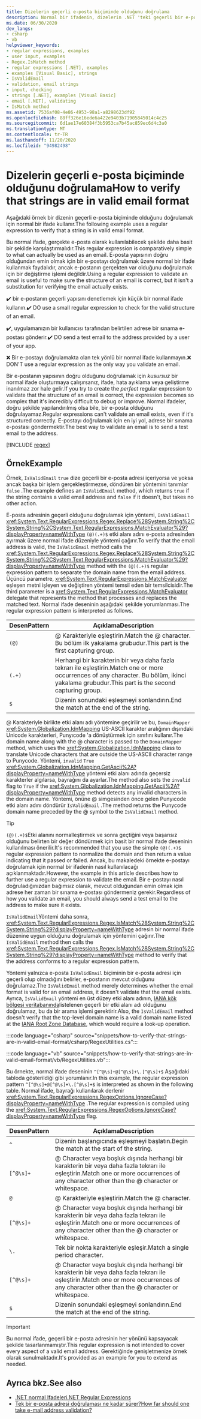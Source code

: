 ```yaml
---
title: Dizelerin geçerli e-posta biçiminde olduğunu doğrulama
description: Normal bir ifadenin, dizelerin .NET 'teki geçerli bir e-posta biçiminde olduğunu nasıl doğrulayadığına ilişkin bir örnek okuyun.
ms.date: 06/30/2020
dev_langs:
- csharp
- vb
helpviewer_keywords:
- regular expressions, examples
- user input, examples
- Regex.IsMatch method
- regular expressions [.NET], examples
- examples [Visual Basic], strings
- IsValidEmail
- validation, email strings
- input, checking
- strings [.NET], examples [Visual Basic]
- email [.NET], validating
- IsMatch method
ms.assetid: 7536af08-4e86-4953-98a1-a8298623df92
ms.openlocfilehash: 88ff326e16ede6a422e9403b71905845014c4c25
ms.sourcegitcommit: 6d1ae17e60384f3b5953ca7b45ac859ec6d4c3a0
ms.translationtype: MT
ms.contentlocale: tr-TR
ms.lasthandoff: 11/20/2020
ms.locfileid: "94982498"
---
```

# <a name="how-to-verify-that-strings-are-in-valid-email-format"></a><span data-ttu-id="dd3da-103">Dizelerin geçerli e-posta biçiminde olduğunu doğrulama</span><span class="sxs-lookup"><span data-stu-id="dd3da-103">How to verify that strings are in valid email format</span></span>

<span data-ttu-id="dd3da-104">Aşağıdaki örnek bir dizenin geçerli e-posta biçiminde olduğunu doğrulamak için normal bir ifade kullanır.</span><span class="sxs-lookup"><span data-stu-id="dd3da-104">The following example uses a regular expression to verify that a string is in valid email format.</span></span>

<span data-ttu-id="dd3da-105">Bu normal ifade, gerçekte e-posta olarak kullanılabilecek şekilde daha basit bir şekilde karşılaştırmalıdır.</span><span class="sxs-lookup"><span data-stu-id="dd3da-105">This regular expression is comparatively simple to what can actually be used as an email.</span></span> <span data-ttu-id="dd3da-106">E-posta yapısının doğru olduğundan emin olmak için bir e-postayı doğrulamak üzere normal bir ifade kullanmak faydalıdır, ancak e-postanın gerçekten var olduğunu doğrulamak için bir değiştirme işlemi değildir.</span><span class="sxs-lookup"><span data-stu-id="dd3da-106">Using a regular expression to validate an email is useful to make sure the structure of an email is correct, but it isn't a substitution for verifying the email actually exists.</span></span>

<span data-ttu-id="dd3da-107">✔️ bir e-postanın geçerli yapısını denetlemek için küçük bir normal ifade kullanın.</span><span class="sxs-lookup"><span data-stu-id="dd3da-107">✔️ DO use a small regular expression to check for the valid structure of an email.</span></span>

<span data-ttu-id="dd3da-108">✔️, uygulamanızın bir kullanıcısı tarafından belirtilen adrese bir sınama e-postası gönderir.</span><span class="sxs-lookup"><span data-stu-id="dd3da-108">✔️ DO send a test email to the address provided by a user of your app.</span></span>

<span data-ttu-id="dd3da-109">❌ Bir e-postayı doğrulamakta olan tek yönlü bir normal ifade kullanmayın.</span><span class="sxs-lookup"><span data-stu-id="dd3da-109">❌ DON'T use a regular expression as the only way you validate an email.</span></span>

<span data-ttu-id="dd3da-110">Bir e-postanın yapısının doğru olduğunu doğrulamak için _kusursuz_ bir normal ifade oluşturmaya çalışırsanız, ifade, hata ayıklama veya geliştirme inanılmaz zor hale gelir.</span><span class="sxs-lookup"><span data-stu-id="dd3da-110">If you try to create the _perfect_ regular expression to validate that the structure of an email is correct, the expression becomes so complex that it's incredibly difficult to debug or improve.</span></span> <span data-ttu-id="dd3da-111">Normal ifadeler, doğru şekilde yapılandırılmış olsa bile, bir e-posta olduğunu doğrulayamaz.</span><span class="sxs-lookup"><span data-stu-id="dd3da-111">Regular expressions can't validate an email exists, even if it's structured correctly.</span></span> <span data-ttu-id="dd3da-112">E-postayı doğrulamak için en iyi yol, adrese bir sınama e-postası göndermektir.</span><span class="sxs-lookup"><span data-stu-id="dd3da-112">The best way to validate an email is to send a test email to the address.</span></span>

[!INCLUDE [regex](../../../includes/regex.md)]

## <a name="example"></a><span data-ttu-id="dd3da-113">Örnek</span><span class="sxs-lookup"><span data-stu-id="dd3da-113">Example</span></span>

<span data-ttu-id="dd3da-114">Örnek, `IsValidEmail` `true` dize geçerli bir e-posta adresi içeriyorsa ve yoksa ancak başka bir işlem gerçekleştirmezse, döndüren bir yöntemini tanımlar `false` .</span><span class="sxs-lookup"><span data-stu-id="dd3da-114">The example defines an `IsValidEmail` method, which returns `true` if the string contains a valid email address and `false` if it doesn't, but takes no other action.</span></span>

<span data-ttu-id="dd3da-115">E-posta adresinin geçerli olduğunu doğrulamak için yöntemi, `IsValidEmail` <xref:System.Text.RegularExpressions.Regex.Replace%28System.String%2CSystem.String%2CSystem.Text.RegularExpressions.MatchEvaluator%29?displayProperty=nameWithType> `(@)(.+)$` etki alanı adını e-posta adresinden ayırmak üzere normal ifade düzeniyle yöntemi çağırır.</span><span class="sxs-lookup"><span data-stu-id="dd3da-115">To verify that the email address is valid, the `IsValidEmail` method calls the <xref:System.Text.RegularExpressions.Regex.Replace%28System.String%2CSystem.String%2CSystem.Text.RegularExpressions.MatchEvaluator%29?displayProperty=nameWithType> method with the `(@)(.+)$` regular expression pattern to separate the domain name from the email address.</span></span> <span data-ttu-id="dd3da-116">Üçüncü parametre, <xref:System.Text.RegularExpressions.MatchEvaluator> eşleşen metni işleyen ve değiştiren yöntemi temsil eden bir temsilcisidir.</span><span class="sxs-lookup"><span data-stu-id="dd3da-116">The third parameter is a <xref:System.Text.RegularExpressions.MatchEvaluator> delegate that represents the method that processes and replaces the matched text.</span></span> <span data-ttu-id="dd3da-117">Normal ifade deseninin aşağıdaki şekilde yorumlanması.</span><span class="sxs-lookup"><span data-stu-id="dd3da-117">The regular expression pattern is interpreted as follows.</span></span>

| <span data-ttu-id="dd3da-118">Desen</span><span class="sxs-lookup"><span data-stu-id="dd3da-118">Pattern</span></span> | <span data-ttu-id="dd3da-119">Açıklama</span><span class="sxs-lookup"><span data-stu-id="dd3da-119">Description</span></span>                                                                         |
|---------|-------------------------------------------------------------------------------------|
| `(@)`   | <span data-ttu-id="dd3da-120">@ Karakteriyle eşleştirin.</span><span class="sxs-lookup"><span data-stu-id="dd3da-120">Match the @ character.</span></span> <span data-ttu-id="dd3da-121">Bu bölüm ilk yakalama grubudur.</span><span class="sxs-lookup"><span data-stu-id="dd3da-121">This part is the first capturing group.</span></span>                           |
| `(.+)`  | <span data-ttu-id="dd3da-122">Herhangi bir karakterin bir veya daha fazla tekrarı ile eşleştirin.</span><span class="sxs-lookup"><span data-stu-id="dd3da-122">Match one or more occurrences of any character.</span></span> <span data-ttu-id="dd3da-123">Bu bölüm, ikinci yakalama grubudur.</span><span class="sxs-lookup"><span data-stu-id="dd3da-123">This part is the second capturing group.</span></span> |
| `$`     | <span data-ttu-id="dd3da-124">Dizenin sonundaki eşleşmeyi sonlandırın.</span><span class="sxs-lookup"><span data-stu-id="dd3da-124">End the match at the end of the string.</span></span>                                             |

<span data-ttu-id="dd3da-125">@ Karakteriyle birlikte etki alanı adı yöntemine geçirilir ve bu, `DomainMapper` <xref:System.Globalization.IdnMapping> US-ASCII karakter aralığının dışındaki Unicode karakterleri, Punyıcode 'a dönüştürmek için sınıfını kullanır.</span><span class="sxs-lookup"><span data-stu-id="dd3da-125">The domain name along with the @ character is passed to the `DomainMapper` method, which uses the <xref:System.Globalization.IdnMapping> class to translate Unicode characters that are outside the US-ASCII character range to Punycode.</span></span> <span data-ttu-id="dd3da-126">Yöntemi, `invalid` `True` <xref:System.Globalization.IdnMapping.GetAscii%2A?displayProperty=nameWithType> yöntemi etki alanı adında geçersiz karakterler algılarsa, bayrağını da ayarlar.</span><span class="sxs-lookup"><span data-stu-id="dd3da-126">The method also sets the `invalid` flag to `True` if the <xref:System.Globalization.IdnMapping.GetAscii%2A?displayProperty=nameWithType> method detects any invalid characters in the domain name.</span></span> <span data-ttu-id="dd3da-127">Yöntemi, önüne @ simgesinden önce gelen Punyıcode etki alanı adını döndürür `IsValidEmail` .</span><span class="sxs-lookup"><span data-stu-id="dd3da-127">The method returns the Punycode domain name preceded by the @ symbol to the `IsValidEmail` method.</span></span>

> [!TIP]
> <span data-ttu-id="dd3da-128">`(@)(.+)$`Etki alanını normalleştirmek ve sonra geçtiğini veya başarısız olduğunu belirten bir değer döndürmek için basit bir normal ifade deseninin kullanılması önerilir.</span><span class="sxs-lookup"><span data-stu-id="dd3da-128">It's recommended that you use the simple `(@)(.+)$` regular expression pattern to normalize the domain and then return a value indicating that it passed or failed.</span></span> <span data-ttu-id="dd3da-129">Ancak, bu makaledeki örnekte e-postayı doğrulamak için normal bir ifadenin nasıl kullanılacağı açıklanmaktadır.</span><span class="sxs-lookup"><span data-stu-id="dd3da-129">However, the example in this article describes how to further use a regular expression to validate the email.</span></span> <span data-ttu-id="dd3da-130">Bir e-postayı nasıl doğruladığınızdan bağımsız olarak, mevcut olduğundan emin olmak için adrese her zaman bir sınama e-postası göndermeniz gerekir.</span><span class="sxs-lookup"><span data-stu-id="dd3da-130">Regardless of how you validate an email, you should always send a test email to the address to make sure it exists.</span></span>

<span data-ttu-id="dd3da-131">`IsValidEmail`Yöntemi daha sonra, <xref:System.Text.RegularExpressions.Regex.IsMatch%28System.String%2CSystem.String%29?displayProperty=nameWithType> adresin bir normal ifade düzenine uygun olduğunu doğrulamak için yöntemini çağırır.</span><span class="sxs-lookup"><span data-stu-id="dd3da-131">The `IsValidEmail` method then calls the <xref:System.Text.RegularExpressions.Regex.IsMatch%28System.String%2CSystem.String%29?displayProperty=nameWithType> method to verify that the address conforms to a regular expression pattern.</span></span>

<span data-ttu-id="dd3da-132">Yöntemi yalnızca e-posta `IsValidEmail` biçiminin bir e-posta adresi için geçerli olup olmadığını belirler, e-postanın mevcut olduğunu doğrulamaz.</span><span class="sxs-lookup"><span data-stu-id="dd3da-132">The `IsValidEmail` method merely determines whether the email format is valid for an email address, it doesn't validate that the email exists.</span></span> <span data-ttu-id="dd3da-133">Ayrıca, `IsValidEmail` yöntemi en üst düzey etki alanı adının, [IANA kök bölgesi veritabanında](https://www.iana.org/domains/root/db)listelenen geçerli bir etki alanı adı olduğunu doğrulamaz, bu da bir arama işlemi gerektirir.</span><span class="sxs-lookup"><span data-stu-id="dd3da-133">Also, the `IsValidEmail` method doesn't verify that the top-level domain name is a valid domain name listed at the [IANA Root Zone Database](https://www.iana.org/domains/root/db), which would require a look-up operation.</span></span>

:::code language="csharp" source="snippets/how-to-verify-that-strings-are-in-valid-email-format/csharp/RegexUtilities.cs":::

:::code language="vb" source="snippets/how-to-verify-that-strings-are-in-valid-email-format/vb/RegexUtilities.vb":::

<span data-ttu-id="dd3da-134">Bu örnekte, normal ifade deseninin `^[^@\s]+@[^@\s]+\.[^@\s]+$` Aşağıdaki tabloda gösterildiği gibi yorumlanır.</span><span class="sxs-lookup"><span data-stu-id="dd3da-134">In this example, the regular expression pattern `^[^@\s]+@[^@\s]+\.[^@\s]+$` is interpreted as shown in the following table.</span></span> <span data-ttu-id="dd3da-135">Normal ifade, bayrağı kullanılarak derlenir <xref:System.Text.RegularExpressions.RegexOptions.IgnoreCase?displayProperty=nameWithType> .</span><span class="sxs-lookup"><span data-stu-id="dd3da-135">The regular expression is compiled using the <xref:System.Text.RegularExpressions.RegexOptions.IgnoreCase?displayProperty=nameWithType> flag.</span></span>

| <span data-ttu-id="dd3da-136">Desen</span><span class="sxs-lookup"><span data-stu-id="dd3da-136">Pattern</span></span>   | <span data-ttu-id="dd3da-137">Açıklama</span><span class="sxs-lookup"><span data-stu-id="dd3da-137">Description</span></span>                                                                              |
|-----------|------------------------------------------------------------------------------------------|
| `^`       | <span data-ttu-id="dd3da-138">Dizenin başlangıcında eşleşmeyi başlatın.</span><span class="sxs-lookup"><span data-stu-id="dd3da-138">Begin the match at the start of the string.</span></span>                                              |
| `[^@\s]+` | <span data-ttu-id="dd3da-139">@ Character veya boşluk dışında herhangi bir karakterin bir veya daha fazla tekrarı ile eşleştirin.</span><span class="sxs-lookup"><span data-stu-id="dd3da-139">Match one or more occurrences of any character other than the @ character or whitespace.</span></span> |
| `@`       | <span data-ttu-id="dd3da-140">@ Karakteriyle eşleştirin.</span><span class="sxs-lookup"><span data-stu-id="dd3da-140">Match the @ character.</span></span>                                                                   |
| `[^@\s]+` | <span data-ttu-id="dd3da-141">@ Character veya boşluk dışında herhangi bir karakterin bir veya daha fazla tekrarı ile eşleştirin.</span><span class="sxs-lookup"><span data-stu-id="dd3da-141">Match one or more occurrences of any character other than the @ character or whitespace.</span></span> |
| `\.`      | <span data-ttu-id="dd3da-142">Tek bir nokta karakteriyle eşleşir.</span><span class="sxs-lookup"><span data-stu-id="dd3da-142">Match a single period character.</span></span>                                                         |
| `[^@\s]+` | <span data-ttu-id="dd3da-143">@ Character veya boşluk dışında herhangi bir karakterin bir veya daha fazla tekrarı ile eşleştirin.</span><span class="sxs-lookup"><span data-stu-id="dd3da-143">Match one or more occurrences of any character other than the @ character or whitespace.</span></span> |
| `$`       | <span data-ttu-id="dd3da-144">Dizenin sonundaki eşleşmeyi sonlandırın.</span><span class="sxs-lookup"><span data-stu-id="dd3da-144">End the match at the end of the string.</span></span>                                                  |

> [!IMPORTANT]
> <span data-ttu-id="dd3da-145">Bu normal ifade, geçerli bir e-posta adresinin her yönünü kapsayacak şekilde tasarlanmamıştır.</span><span class="sxs-lookup"><span data-stu-id="dd3da-145">This regular expression is not intended to cover every aspect of a valid email address.</span></span> <span data-ttu-id="dd3da-146">Gerektiğinde genişletmenize örnek olarak sunulmaktadır.</span><span class="sxs-lookup"><span data-stu-id="dd3da-146">It's provided as an example for you to extend as needed.</span></span>

## <a name="see-also"></a><span data-ttu-id="dd3da-147">Ayrıca bkz.</span><span class="sxs-lookup"><span data-stu-id="dd3da-147">See also</span></span>

- [<span data-ttu-id="dd3da-148">.NET normal Ifadeleri</span><span class="sxs-lookup"><span data-stu-id="dd3da-148">.NET Regular Expressions</span></span>](regular-expressions.md)
- [<span data-ttu-id="dd3da-149">Tek bir e-posta adresi doğrulaması ne kadar sürer?</span><span class="sxs-lookup"><span data-stu-id="dd3da-149">How far should one take e-mail address validation?</span></span>](https://softwareengineering.stackexchange.com/questions/78353/how-far-should-one-take-e-mail-address-validation#78363)
